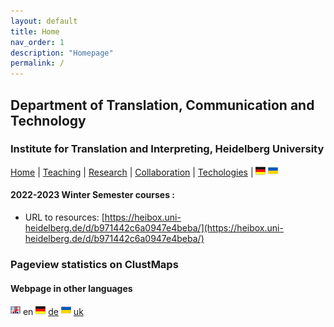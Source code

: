 ```yaml
---
layout: default
title: Home
nav_order: 1
description: "Homepage"
permalink: /
---
```


## Department of Translation, Communication and Technology
### Institute for Translation and Interpreting, Heidelberg University

[Home](index.md) | [Teaching](teaching.md) | [Research](research.md) | [Collaboration](collaboration.md) | [Techologies](techlabs.md) | [![Image](de_l_flag.png)](de_index.html) [![Image](uk_l_flag.png)](uk_index.html)


#### 2022-2023 Winter Semester courses :
- URL to resources: [https://heibox.uni-heidelberg.de/d/b971442c6a0947e4beba/](https://heibox.uni-heidelberg.de/d/b971442c6a0947e4beba/)

### Pageview statistics on ClustMaps

<script type="text/javascript" id="clustrmaps" src="//clustrmaps.com/map_v2.js?d=ADgDCFeVJWZz_YCTkOkXJb16UfJT099A6BMMolPyg1o&cl=ffffff&w=a">
</script>

#### Webpage in other languages

![Image](en_l_flag.png) en [![Image](de_l_flag.png)](de_index.html) [de](de_index.md) [![Image](uk_l_flag.png)](uk_index.html) [uk](uk_index.md)
